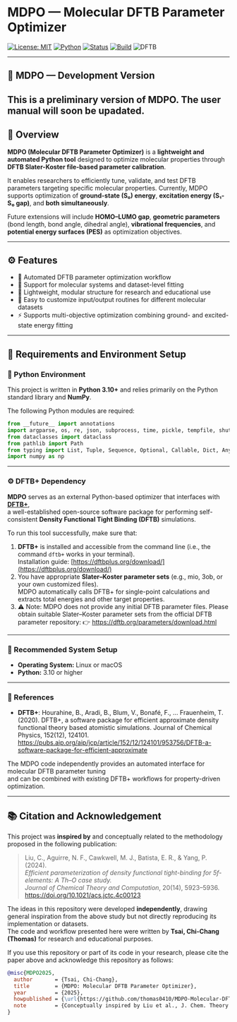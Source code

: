 # MDPO — Molecular DFTB Parameter Optimizer

[![License: MIT](https://img.shields.io/badge/License-MIT-blue.svg)](./LICENSE)
[![Python](https://img.shields.io/badge/Python-3.10%2B-blue.svg)]()
[![Status](https://img.shields.io/badge/status-active-success.svg)]()
[![Build](https://img.shields.io/badge/build-passing-brightgreen.svg)]()
![DFTB](https://img.shields.io/badge/DFTB-Parameterization-orange.svg)

---
## 🚧 MDPO — Development Version
   This is a preliminary version of MDPO. The user manual will soon be upadated.
---

## 🌟 Overview

**MDPO (Molecular DFTB Parameter Optimizer)** is a **lightweight and automated Python tool** designed to optimize molecular properties through **DFTB Slater-Koster file-based parameter calibration**.

It enables researchers to efficiently tune, validate, and test DFTB parameters targeting specific molecular properties.
Currently, MDPO supports optimization of **ground-state (S₀) energy**, **excitation energy (S₁-S₀ gap)**, and **both simultaneously**.

Future extensions will include **HOMO–LUMO gap**, **geometric parameters** (bond length, bond angle, dihedral angle), **vibrational frequencies**, and **potential energy surfaces (PES)** as optimization objectives.


---

## ⚙️ Features

- 🔹 Automated DFTB parameter optimization workflow  
- 🔹 Support for molecular systems and dataset-level fitting  
- 🔹 Lightweight, modular structure for research and educational use  
- 🔹 Easy to customize input/output routines for different molecular datasets
- ⚡ Supports multi-objective optimization combining ground- and excited-state energy fitting
---

## 🧩 Requirements and Environment Setup

### 🐍 Python Environment
This project is written in **Python 3.10+** and relies primarily on the Python standard library and **NumPy**.

The following Python modules are required:
```python
from __future__ import annotations
import argparse, os, re, json, subprocess, time, pickle, tempfile, shutil, concurrent.futures as cf
from dataclasses import dataclass
from pathlib import Path
from typing import List, Tuple, Sequence, Optional, Callable, Dict, Any, Set
import numpy as np
```
---

### ⚙️ DFTB+ Dependency
**MDPO** serves as an external Python-based optimizer that interfaces with [**DFTB+**](https://dftbplus.org/),  
a well-established open-source software package for performing self-consistent **Density Functional Tight Binding (DFTB)** simulations.

To run this tool successfully, make sure that:
1. **DFTB+** is installed and accessible from the command line (i.e., the command `dftb+` works in your terminal).  
   Installation guide: [https://dftbplus.org/download/](https://dftbplus.org/download/)
2. You have appropriate **Slater–Koster parameter sets** (e.g., mio, 3ob, or your own customized files).  
   MDPO automatically calls DFTB+ for single-point calculations and extracts total energies and other target properties.
3. ⚠️ Note: MDPO does not provide any initial DFTB parameter files.
   Please obtain suitable Slater–Koster parameter sets from the official DFTB parameter repository:
   👉 https://dftb.org/parameters/download.html

---

### 🧠 Recommended System Setup
- **Operating System:** Linux or macOS  
- **Python:** 3.10 or higher  
---

### 🔬 References
- **DFTB+**: Hourahine, B., Aradi, B., Blum, V., Bonafé, F., … Frauenheim, T. (2020).
DFTB+, a software package for efficient approximate density functional theory based atomistic simulations.
Journal of Chemical Physics, 152(12), 124101.
https://pubs.aip.org/aip/jcp/article/152/12/124101/953756/DFTB-a-software-package-for-efficient-approximate

The MDPO code independently provides an automated interface for molecular DFTB parameter tuning  
and can be combined with existing DFTB+ workflows for property-driven optimization.

---

## 📚 Citation and Acknowledgement

This project was **inspired by** and conceptually related to the methodology proposed in the following publication:

> Liu, C., Aguirre, N. F., Cawkwell, M. J., Batista, E. R., & Yang, P. (2024).  
> *Efficient parameterization of density functional tight-binding for 5f-elements: A Th–O case study.*  
> *Journal of Chemical Theory and Computation*, 20(14), 5923–5936.  
> https://doi.org/10.1021/acs.jctc.4c00123

The ideas in this repository were developed **independently**, drawing general inspiration from the above study but not directly reproducing its implementation or datasets.  
The code and workflow presented here were written by **Tsai, Chi-Chang (Thomas)** for research and educational purposes.

If you use this repository or part of its code in your research, please cite the paper above and acknowledge this repository as follows:

```bibtex
@misc{MDPO2025,
  author       = {Tsai, Chi-Chang},
  title        = {MDPO: Molecular DFTB Parameter Optimizer},
  year         = {2025},
  howpublished = {\url{https://github.com/thomas0410/MDPO-Molecular-DFTB-Parameter-Optimizer}},
  note         = {Conceptually inspired by Liu et al., J. Chem. Theory Comput., 2024.}
}
